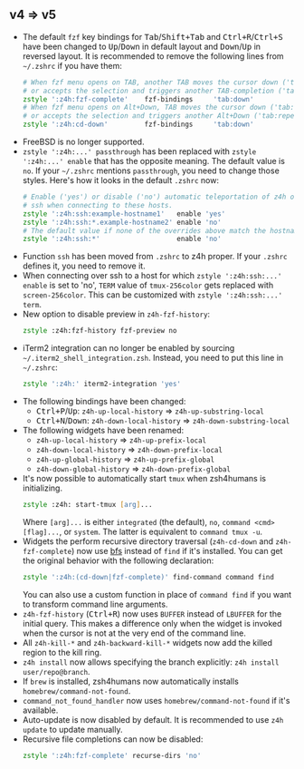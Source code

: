 ## v4 => v5

- The default `fzf` key bindings for <kbd>Tab</kbd>/<kbd>Shift+Tab</kbd> and
  <kbd>Ctrl+R</kbd>/<kbd>Ctrl+S</kbd> have been changed to <kbd>Up</kbd>/<kbd>Down</kbd> in
  default layout and <kbd>Down</kbd>/<kbd>Up</kbd> in reversed layout. It is recommended to remove
  the following lines from `~/.zshrc` if you have them:
  ```zsh
  # When fzf menu opens on TAB, another TAB moves the cursor down ('tab:down')
  # or accepts the selection and triggers another TAB-completion ('tab:repeat')?
  zstyle ':z4h:fzf-complete'    fzf-bindings     'tab:down'
  # When fzf menu opens on Alt+Down, TAB moves the cursor down ('tab:down')
  # or accepts the selection and triggers another Alt+Down ('tab:repeat')?
  zstyle ':z4h:cd-down'         fzf-bindings     'tab:down'
  ```
- FreeBSD is no longer supported.
- `zstyle ':z4h:...' passthrough` has been replaced with `zstyle ':z4h:...' enable` that has the
  opposite meaning. The default value is `no`. If your `~/.zshrc` mentions `passthrough`, you need
  to change those styles. Here's how it looks in the default `.zshrc` now:
  ```zsh
  # Enable ('yes') or disable ('no') automatic teleportation of z4h over
  # ssh when connecting to these hosts.
  zstyle ':z4h:ssh:example-hostname1'   enable 'yes'
  zstyle ':z4h:ssh:*.example-hostname2' enable 'no'
  # The default value if none of the overrides above match the hostname.
  zstyle ':z4h:ssh:*'                   enable 'no'
  ```
- Function `ssh` has been moved from `.zshrc` to z4h proper. If your `.zshrc` defines it, you need
  to remove it.
- When connecting over ssh to a host for which `zstyle ':z4h:ssh:...' enable` is set to 'no', `TERM`
  value of `tmux-256color` gets replaced with `screen-256color`. This can be customized with
  `zstyle ':z4h:ssh:...' term`.
- New option to disable preview in `z4h-fzf-history`:
  ```zsh
  zstyle :z4h:fzf-history fzf-preview no
  ```
- iTerm2 integration can no longer be enabled by sourcing `~/.iterm2_shell_integration.zsh`.
  Instead, you need to put this line in `~/.zshrc`:
  ```zsh
  zstyle ':z4h:' iterm2-integration 'yes'
  ```
- The following bindings have been changed:
  - <kbd>Ctrl+P</kbd>/<kbd>Up</kbd>: `z4h-up-local-history` => `z4h-up-substring-local`
  - <kbd>Ctrl+N</kbd>/<kbd>Down</kbd>: `z4h-down-local-history` => `z4h-down-substring-local`
- The following widgets have been renamed:
  - `z4h-up-local-history` => `z4h-up-prefix-local`
  - `z4h-down-local-history` => `z4h-down-prefix-local`
  - `z4h-up-global-history` => `z4h-up-prefix-global`
  - `z4h-down-global-history` => `z4h-down-prefix-global`
- It's now possible to automatically start `tmux` when zsh4humans is initializing.
  ```zsh
  zstyle :z4h: start-tmux [arg]...
  ```
  Where `[arg]...` is either `integrated` (the default), `no`, `command <cmd> [flag]...`, or
  `system`. The latter is equivalent to `command tmux -u`.
- Widgets the perform recursive directory traversal (`z4h-cd-down` and `z4h-fzf-complete`) now
  use [bfs](https://github.com/tavianator/bfs) instead of `find` if it's installed. You can get
  the original behavior with the following declaration:
  ```zsh
  zstyle ':z4h:(cd-down|fzf-complete)' find-command command find
  ```
  You can also use a custom function in place of `command find` if you want to transform command
  line arguments.
- `z4h-fzf-history` (<kbd>Ctrl+R</kbd>) now uses `BUFFER` instead of `LBUFFER` for the initial
  query. This makes a difference only when the widget is invoked when the cursor is not at the very
  end of the command line.
- All `z4h-kill-*` and `z4h-backward-kill-*` widgets now add the killed region to the kill ring.
- `z4h install` now allows specifying the branch explicitly: `z4h install user/repo@branch`.
- If `brew` is installed, zsh4humans now automatically installs `homebrew/command-not-found`.
- `command_not_found_handler` now uses `homebrew/command-not-found` if it's available.
- Auto-update is now disabled by default. It is recommended to use `z4h update` to update
  manually.
- Recursive file completions can now be disabled:
  ```zsh
  zstyle ':z4h:fzf-complete' recurse-dirs 'no'
  ```
